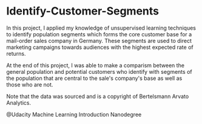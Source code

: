 # Identify-Customer-Segments

In this project, I applied my knowledge of unsupervised learning techniques to identify population segments which forms the core customer base for a mail-order sales company in Germany. These segments are used to direct marketing campaigns towards audiences with the highest expected rate of returns. 

At the end of this project, I was able to make a comparism between the general population and potential customers who identify with segments of the population that are central to the sale's company's base as well as those who are not.

Note that the data was sourced and is a copyright of Bertelsmann Arvato Analytics.

@Udacity Machine Learning Introduction Nanodegree

